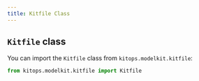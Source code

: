 ```yaml
---
title: Kitfile Class
---
```

## `Kitfile` class

You can import the `Kitfile` class from `kitops.modelkit.kitfile`:

```python
from kitops.modelkit.kitfile import Kitfile
```
